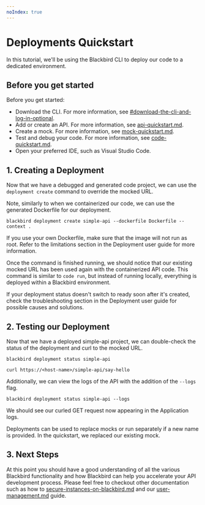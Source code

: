 ```yaml
---
noIndex: true
---
```


# Deployments Quickstart

In this tutorial, we'll be using the Blackbird CLI to deploy our code to a dedicated environment.

## Before you get started

Before you get started:

* Download the CLI. For more information, see [#download-the-cli-and-log-in-optional](./#download-the-cli-and-log-in-optional "mention").
* Add or create an API. For more information, see [api-quickstart.md](api-quickstart.md "mention").
* Create a mock. For more information, see [mock-quickstart.md](mock-quickstart.md "mention").
* Test and debug your code. For more information, see [code-quickstart.md](code-quickstart.md "mention").
* Open your preferred IDE, such as Visual Studio Code.

## 1. Creating a Deployment

Now that we have a debugged and generated code project, we can use the `deployment create` command to override the mocked URL.

Note, similarly to when we containerized our code, we can use the generated Dockerfile for our deployment.

```shell
blackbird deployment create simple-api --dockerfile Dockerfile --context .
```

If you use your own Dockerfile, make sure that the image will not run as root. Refer to the limitations section in the Deployment user guide for more information.

Once the command is finished running, we should notice that our existing mocked URL has been used again with the containerized API code. This command is similar to `code run`, but instead of running locally, everything is deployed within a Blackbird environment.

If your deployment status doesn't switch to ready soon after it's created, check the troubleshooting section in the Deployment user guide for possible causes and solutions.

## 2. Testing our Deployment

Now that we have a deployed simple-api project, we can double-check the status of the deployment and curl to the mocked URL.

```shell
blackbird deployment status simple-api
```

```shell
curl https://<host-name>/simple-api/say-hello
```

Additionally, we can view the logs of the API with the addition of the `--logs` flag.

```shell
blackbird deployment status simple-api --logs
```

We should see our curled GET request now appearing in the Application logs.

Deployments can be used to replace mocks or run separately if a new name is provided. In the quickstart, we replaced our existing mock.

## 3. Next Steps

At this point you should have a good understanding of all the various Blackbird functionality and how Blackbird can help you accelerate your API development process. Please feel free to checkout other documentation such as how to [secure-instances-on-blackbird.md](../technical-reference/secure-instances-on-blackbird.md "mention") and our [user-management.md](../user-management.md "mention") guide.

